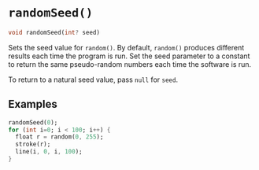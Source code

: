 # `randomSeed()`

```dart
void randomSeed(int? seed)
```

Sets the seed value for `random()`. By default, `random()` produces different results each time the program is run. Set the seed parameter to a constant to return the same pseudo-random numbers each time the software is run.

To return to a natural seed value, pass `null` for `seed`.

## Examples

```dart
randomSeed(0);
for (int i=0; i < 100; i++) {
  float r = random(0, 255);
  stroke(r);
  line(i, 0, i, 100);
}
```
